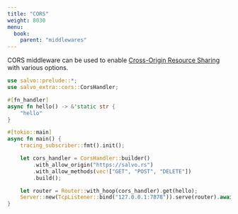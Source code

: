 ```yaml
---
title: "CORS"
weight: 8030
menu:
  book:
    parent: "middlewares"
---
```


CORS middleware can be used to enable [Cross-Origin Resource Sharing](https://developer.mozilla.org/en-US/docs/Web/HTTP/CORS) with various options.

```rust
use salvo::prelude::*;
use salvo_extra::cors::CorsHandler;

#[fn_handler]
async fn hello() -> &'static str {
    "hello"
}

#[tokio::main]
async fn main() {
    tracing_subscriber::fmt().init();

    let cors_handler = CorsHandler::builder()
        .with_allow_origin("https://salvo.rs")
        .with_allow_methods(vec!["GET", "POST", "DELETE"])
        .build();

    let router = Router::with_hoop(cors_handler).get(hello);
    Server::new(TcpListener::bind("127.0.0.1:7878")).serve(router).await.unwrap();
}
```